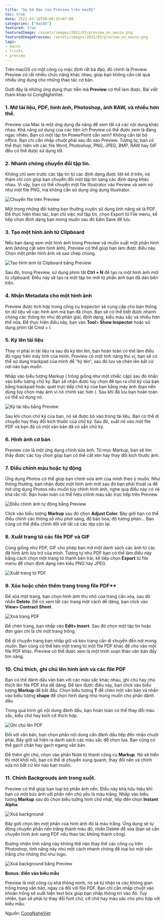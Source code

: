 ```yaml
---
title: "Sự bá đạo của Preview trên macOS"
toc: true
date: 2021-03-18T09:08:55+07:00
categories: ["macOS"]
featured: true
featuredImage: /assets/images/2021/03/preview_on_macos.png
featuredImagePreview: /assets/images/2021/03/preview_on_macos.png
tags:
- macos
- tricks
- preview
---
```

Trên macOS có một công cụ mặc định rất bá đạo, đó chính là Preview. Preview có rất nhiều chức năng khác nhau, giúp bạn không cần cài quá nhiều ứng dụng cho những thao tác cơ bản.

Dưới đây là những ứng dụng thực tiễn mà **Preview** có thể làm được. Bài viết tham khảo từ CongNgheViet.

### 1. Mở tài liệu, PDF, hình ảnh, Photoshop, ảnh RAW, và nhiều hơn thế.

Preview của Mac là một ứng dụng đa năng để xem tất cả các nội dung khác nhau. Khả năng sử dụng của các tiện ích Preview có thể được xem là đáng ngạc nhiên. Bạn có một tập tin PowerPoint cần xem? Không cần tải bộ office. Bạn chỉ cần nhấp chuột phải sau đo vào Preview. Tương tự, bạn có thể thực hiện với các file Word, Photoshop, PNG, JPEG, BMP, RAW hay GIF đều có thể được sử dụng tốt.

### 2. Nhanh chóng chuyển đổi tập tin.

Không chỉ xem trước các tập tin từ các định dạng được liệt kê ở trên, nó thậm chí còn giúp bạn chuyển đổi một tập tin sang các định dạng khác nhau. Vì vậy, bạn có thể chuyển một file Illustrator vào Peview và xem nó như một file PNG, mà không cần sử dụng ứng dụng Illustrator.

![Chuyển file trên Preview](https://c8n8e4j6.rocketcdn.me/wp-content/uploads/2017/03/mac-preview-guide-16.png)

Một trong những đối tượng bạn thường xuyên sử dụng tính năng sẽ là PDF. Để thực hiện thao tác, bạn chỉ việc mở tập tin, chọn Export từ File menu, kế tiếp chọn định dạng bạn mong muốn sau đó bấm Save để lưu.

### 3. Tạo một hình ảnh từ Clipboard

Nếu bạn dang xem một hình ảnh trong Preview và muốn xuất một phần hình ảnh (không cắt xém hình ảnh), Preview có thể giúp bạn làm được điều này. Chọn một phần hình ảnh và sao chép chúng.

![Tạo hình ảnh từ Clipboard bằng Preview](https://c8n8e4j6.rocketcdn.me/wp-content/uploads/2017/03/preview-mac-guide-15.png)

Sau đó, trong Preview, sử dụng phím tắt **Ctrl + N** để tạo ra một hình ảnh mới từ clipboard. Điều này sẽ tạo ra một tập tin mới từ phần ảnh bạn đã dán bên trên.

### 4. Nhận Metadata cho một hình ảnh

Preview được tích hợp trong công cụ Inspector sẽ cung cấp cho bạn thông tin dữ liệu về các hình ảnh mà bạn đã chọn. Bạn sẽ có thể biết được nhanh chóng các thông tin như độ phân giải, định dạng, kiểu màu sắc và nhiều hơn thế nữa. Để thực hiện điều này, bạn vào **Tool**> **Show Inspector** hoặc sử dụng phím tắt Cmd + I.

### 5. Ký lên tài liệu

Thay vì phải in tài liệu ra sau đó ký tên lên, bạn hoàn toàn có thể làm điều đó ngay trên máy tính của mình. Preview có một tính năng thú vị, bạn sẽ có thể sử dụng trackpad của mình để “ký tên”, sau đó lưu và chèn lên bất cứ nơi nào bạn muốn.

Nhấp vào biểu tượng Markup ( trông giống như một chiếc cặp) sau đó nhấn vào biểu tượng chữ ký. Bạn sẽ nhận được tùy chọn để tạo ra chữ ký của bạn bằng trackpad hoặc quét trực tiếp chữ ký của bạn bằng máy ảnh (bạn nền dùng tùy chọn máy ảnh vì nó chính xác hơn
 ). Sau khi đã lưu bạn hoàn toàn có thể sử dụng nó.

 ![Ký tài liệu bằng Preview](https://c8n8e4j6.rocketcdn.me/wp-content/uploads/2017/03/preview-mac-guide-10.png)

Sau khi chọn chữ ký của bạn, nó sẽ được bỏ vào trong tài liệu. Bạn có thể di chuyển hay thay đổi kích thước của chữ ký. Sau đó, xuất nó vào một file PDF và bạn đã có một văn bản đã có sẵn chữ ký.

### 6. Hình ảnh cơ bản

Preview còn là một ứng dụng chỉnh sửa ảnh. Từ mục Markup, bạn sẽ tìm thấy được các tùy chọn giúp bạn có thể cắt xén hay thay đổi kích thước ảnh.

### 7. Điều chỉnh màu hoặc tự động

Ứng dụng Photos có thể giúp bạn chỉnh sửa ảnh của mình theo ý muốn. Như thông thường, bạn nhận được một hình ảnh mới sau đó bạn phải thoát ra để mở ứng dụng Photos nếu muốn tùy chỉnh hình ảnh, nghe qua điều này có vẻ khá rắc rối. Bạn hoàn toàn có thể hiệu chỉnh màu sắc trực tiếp trên Preview.

![Điều chỉnh ảnh tự động bằng Preview](https://c8n8e4j6.rocketcdn.me/wp-content/uploads/2017/03/preview-mac-guide-8.png)

Click vào biểu tượng **Markup** sau đó chọn **Adjust Color.** Bây giời bạn có thể điều chỉnh các thông số như phơi sáng, độ bão hòa, độ tương phản… Bạn cũng có thể điều chỉnh đối với tất cả các tệp còn lại.

### 8. Xuất trang từ các file PDF và GIF

Cũng giống như PDF, GIF cho phép bạn mở một danh sách các ảnh từ các đã hình ảnh lưu trữ của mình. Tương tự như PDF bạn có thể làm điều này bằng cách chọn một trang từ thanh bên trái, kế tiếp chọn **Export** từ file menu để chọn định dạng nén kiều PNG hay JPEG.

![Xuất trang từ PDF](https://c8n8e4j6.rocketcdn.me/wp-content/uploads/2017/03/preview-mac-guide-7.png)

### 9. Xóa hoặc chèn thêm trang trong file PDF**

Để xóa một trang, bạn chọn hình ảnh thu nhỏ của trang cần xóa, sau đó nhấn **Delete**. Để có xem tất các trang một cách dễ dàng, bạn click vào **View> Contract Sheet**.

![Xoá trang PDF](https://c8n8e4j6.rocketcdn.me/wp-content/uploads/2017/03/preview-mac-guide-5.png)

Để chèn trang, bạn nhấp vào **Edit> Insert**. Sau đó chọn một tập tin hoặc đơn giản chỉ là chỉ một trang trống.

Để di chuyển trang bạn nhấp giữ và kéo trang cần di chuyển đến nơi mong muốn. Bạn cũng có thể kéo một trang từ một file PDF khác để cho vào một file PDF khác. Preview có thể được xem là một trình soạn thảo văn bản đầy tìm năng.

### 10. Chú thích, ghi chú lên hình ảnh và các file PDF

Bạn có thể đánh dấu văn bản với các màu sắc khác nhau, ghi chú hay chú thích lên file PDF khá dễ dàng. Để làm được điều này, bạn click vào biểu tượng **Markup** để bắt đầu. Chọn biểu tượng **T** để chèn một văn bản và nhấn vào biểu tượng **shape** để chọn hình dạng như mong muốn cho phần đánh dấu.

Trong quá trình gõ nội dung đánh dấu, bạn hoàn toàn có thể thay đổi màu sắc, kiểu chữ hay kích cỡ thích hợp.

![Ghi chú lên PDF](https://c8n8e4j6.rocketcdn.me/wp-content/uploads/2017/03/preview-mac-guide-4.png)

Đối với văn bản, bạn chọn phần nội dung cần đánh dấu tiếp đến nhấn chuột phải. Bây giời sẽ hiện ra danh sách các màu sắc để chọn lựa. Bạn cũng có thể gạch chân hay gạch ngang văn bản.

Để thêm ghi chú, chọn vào phần Note từ thanh công cụ **Markup**. Nó sẽ hiển thị một khối nổi, bạn có thể di chuyển xung quanh, thay đổi nền và chỉnh sửa nó bất cứ khí nào bạn muốn.

### 11. Chỉnh Backgrouds ảnh trong suốt.

Preview có thể giúp bạn loại bỏ phần ảnh nền. Điều này khả hữu hiệu khi bạn có một bức ảnh với phần nền chủ yếu là màu trắng. Nhấp vào biểu tượng **Markup** sau đó chọn biểu tưởng hình chữ nhật, tiếp đến chọn **Instant Alpha**.

![Xoá background](https://c8n8e4j6.rocketcdn.me/wp-content/uploads/2017/03/preview-mac-guide-2.png)

Bây giời chọn lên một phần của hình ảnh đó là màu trắng. Ứng dụng sẽ tự động chuyển phần nền trắng thành màu đỏ, nhấn Delete để xóa (bạn sẽ cần chuyển hình ảnh sang PDF nếu thao tác không thành công).

Đương nhiên tính năng này không thể nào thay thế các công cụ trên Photoshop, tính năng này như một cách nhanh chóng để loại bỏ một nền trắng cho những thứ như logo.

![Xoá background bằng Preview](https://c8n8e4j6.rocketcdn.me/wp-content/uploads/2017/03/preview-mac-guide-1.png)

**Bonus: điền vào biểu mẫu**

Preview là một công cụ khá thông minh, nó sẽ tự nhận ra các không gian trống trong văn bản, ngay cả đối với file PDF. Bạn chỉ cần nhấp chuột vào khoản trống sẽ xuất hiện text box giúp bạn nhấp thông tin vào đó. Tuy nhiên, bạn sẽ phải tự thay đổi font chữ, cỡ chữ hay màu săc cho phù hợp với biểu mẫu.

*Nguồn*: [CongNgheViet](https://congngheviet.com/11-meo-va-thu-thuat-voi-preview-tren-mac/)